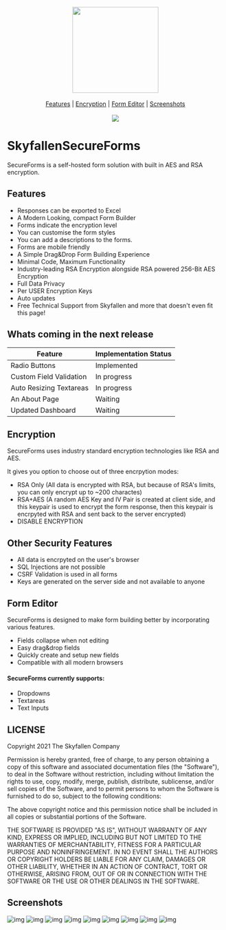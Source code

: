 <p align="center">
  <img height=200 src="https://raw.githubusercontent.com/yigitkeremoktay/ProjectScreenshots/master/SecureFormsLogo.png"> <br> <br>
  <a href="#features">Features</a> | 
  <a href="#encryption">Encryption</a> |
  <a href="#form-editor">Form Editor</a> |
  <a href="#screenshots">Screenshots</a> <br><br>
  <img src="https://forthebadge.com/images/badges/open-source.svg">
</p>

# SkyfallenSecureForms

SecureForms is a self-hosted form solution with built in AES and RSA encryption.

## Features

- Responses can be exported to Excel
- A Modern Looking, compact Form Builder
- Forms indicate the encryption level
- You can customise the form styles
- You can add a descriptions to the forms.
- Forms are mobile friendly
- A Simple Drag&Drop Form Building Experience
- Minimal Code, Maximum Functionality
- Industry-leading RSA Encryption alongside RSA powered 256-Bit AES Encryption
- Full Data Privacy
- Per USER Encryption Keys
- Auto updates
- Free Technical Support from Skyfallen
and more that doesn't even fit this page!

## Whats coming in the next release

| Feature | Implementation Status |
| --- | --- |
| Radio Buttons | Implemented |
| Custom Field Validation | In progress |
| Auto Resizing Textareas | In progress |
| An About Page | Waiting |
| Updated Dashboard | Waiting |

## Encryption

SecureForms uses industry standard encryption technologies like RSA and AES.

It gives you option to choose out of three encrpytion modes:
- RSA Only (All data is encrypted with RSA, but because of RSA's limits, you can only encrypt up to ~200 charactes)
- RSA+AES (A random AES Key and IV Pair is created at client side, and this keypair is used to encrypt the form response, then this keypair is encrpyted with RSA and sent back to the server encrypted)
- DISABLE ENCRYPTION

## Other Security Features

- All data is encrpyted on the user's browser
- SQL Injections are not possible
- CSRF Validation is used in all forms
- Keys are generated on the server side and not available to anyone

## Form Editor

SecureForms is designed to make form building better by incorporating various features.

- Fields collapse when not editing
- Easy drag&drop fields
- Quickly create and setup new fields
- Compatible with all modern browsers


#### SecureForms currently supports:
- Dropdowns
- Textareas
- Text Inputs

## LICENSE
Copyright 2021 The Skyfallen Company

Permission is hereby granted, free of charge, to any person obtaining a copy of this software and associated documentation files (the "Software"), to deal in the Software without restriction, including without limitation the rights to use, copy, modify, merge, publish, distribute, sublicense, and/or sell copies of the Software, and to permit persons to whom the Software is furnished to do so, subject to the following conditions:

The above copyright notice and this permission notice shall be included in all copies or substantial portions of the Software.

THE SOFTWARE IS PROVIDED "AS IS", WITHOUT WARRANTY OF ANY KIND, EXPRESS OR IMPLIED, INCLUDING BUT NOT LIMITED TO THE WARRANTIES OF MERCHANTABILITY, FITNESS FOR A PARTICULAR PURPOSE AND NONINFRINGEMENT. IN NO EVENT SHALL THE AUTHORS OR COPYRIGHT HOLDERS BE LIABLE FOR ANY CLAIM, DAMAGES OR OTHER LIABILITY, WHETHER IN AN ACTION OF CONTRACT, TORT OR OTHERWISE, ARISING FROM, OUT OF OR IN CONNECTION WITH THE SOFTWARE OR THE USE OR OTHER DEALINGS IN THE SOFTWARE.

## Screenshots
![img](https://raw.githubusercontent.com/yigitkeremoktay/ProjectScreenshots/master/SecureForms/Screen%20Shot%202021-01-28%20at%2021.02.58.png)
![img](https://raw.githubusercontent.com/yigitkeremoktay/ProjectScreenshots/master/SecureForms/Screen%20Shot%202021-01-28%20at%2021.02.22.png)
![img](https://raw.githubusercontent.com/yigitkeremoktay/ProjectScreenshots/master/SecureForms/Screen%20Shot%202021-01-28%20at%2021.01.42.png)
![img](https://raw.githubusercontent.com/yigitkeremoktay/ProjectScreenshots/master/SecureForms/Screen%20Shot%202021-01-28%20at%2021.00.37.png)
![img](https://raw.githubusercontent.com/yigitkeremoktay/ProjectScreenshots/master/SecureForms/Screen%20Shot%202021-01-28%20at%2021.00.26.png)
![img](https://raw.githubusercontent.com/yigitkeremoktay/ProjectScreenshots/master/SecureForms/Screen%20Shot%202021-01-28%20at%2020.58.19.png)
![img](https://raw.githubusercontent.com/yigitkeremoktay/ProjectScreenshots/master/SecureForms/Screen%20Shot%202021-01-28%20at%2020.57.59.png)
![img](https://github.com/yigitkeremoktay/ProjectScreenshots/blob/master/SecureForms/Screen%20Shot%202020-12-26%20at%2015.06.32.png?raw=true)
![img](https://github.com/yigitkeremoktay/ProjectScreenshots/blob/master/SecureForms/Screen%20Shot%202020-12-26%20at%2015.07.34.png?raw=true)
